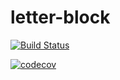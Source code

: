 # letter-block

[![Build Status](https://travis-ci.com/satriahrh/letter-block.svg?branch=master)](https://travis-ci.com/satriahrh/letter-block)

[![codecov](https://codecov.io/gh/satriahrh/letter-block/branch/master/graph/badge.svg)](https://codecov.io/gh/satriahrh/letter-block)
